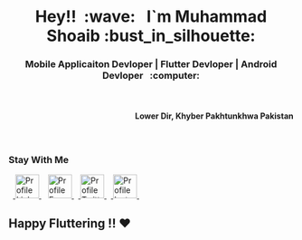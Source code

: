 <h1 align="center">Hey!! &nbsp;:wave: &nbsp; <strong> I`m Muhammad Shoaib </strong> :bust_in_silhouette: </h1>
 
 
<h3 align="center"> Mobile Applicaiton Devloper | Flutter Devloper | Android Devloper &nbsp; :computer: </h3>
</br>
<h4 align="right">Lower Dir, Khyber Pakhtunkhwa Pakistan</h4>
<!-- <p> :point_right:  &nbsp; Writing Code that Human's Can Understand! &nbsp; :relaxed: </p>
<p> :point_right:  &nbsp; I'm Currently Working as a <b> Flutter Developer </b> at <strong> JMM Technologies Ltd Abbottabad, Pakistan </strong> 
 <p> :point_right:  &nbsp; Also hands on Native Platform (Android  & iOS) &nbsp; :relaxed: </p>
 -->
</br>

### Stay With Me
&nbsp;&nbsp;<a href="https://www.linkedin.com/in/muhammad-shoaib-flutter-dev/" target="_blank">
<img alt="Profile LinkedIn" src="https://cdn-icons-png.flaticon.com/512/179/179330.png" width="42" height="42" style="vertical-align:center">
</a>&nbsp;&nbsp; <a href="https://www.facebook.com/muhammadshoaib06" target="_blank">
<img alt="Profile Facebook" src="https://cdn-icons-png.flaticon.com/512/145/145802.png" width="42" height="42" style="vertical-align:center">
</a>&nbsp;&nbsp;<a href="https://www.linkedin.com/in/muhammad-shoaib-flutter-dev/" target="_blank">
<img alt="Profile Twitter" src="https://cdn-icons-png.flaticon.com/512/733/733579.png" width="42" height="42" style="vertical-align:center">
</a> &nbsp;&nbsp;<a href="https://www.linkedin.com/in/muhammad-shoaib-flutter-dev/" target="_blank">
<img alt="Profile Instagram" src="https://cdn-icons-png.flaticon.com/512/2111/2111463.png" width="42" height="42" style="vertical-align:center">
</a>&nbsp;&nbsp;  



<h2> Happy Fluttering !! ❤ </h2>
